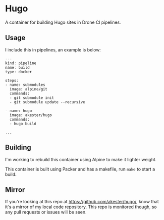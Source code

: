 # Hugo

A container for building Hugo sites in Drone CI pipelines.

## Usage

I include this in pipelines, an example is below:

```
---
kind: pipeline
name: build
type: docker

steps:
- name: submodules
  image: alpine/git
  commands:
  - git submodule init
  - git submodule update --recursive

- name: hugo
  image: akester/hugo
  commands:
  - hugo build

...
```

## Building

I'm working to rebuild this container using Alpine to make it lighter weight.

This container is built using Packer and has a makefile, run `make` to start a
build.


## Mirror

If you're looking at this repo at https://github.com/akester/hugo/, know
that it's a mirror of my local code repository.  This repo is monitored though,
so any pull requests or issues will be seen.
